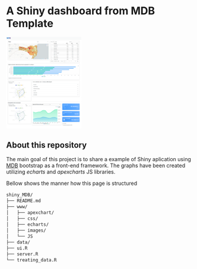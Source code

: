 # A Shiny dashboard from MDB Template

<img src = './www/images/screencapture.png' alt = 'imagem' style = 'width: 40%'>

## About this repository 

The main goal of this project is to share a example of Shiny aplication using [MDB](https://mdbootstrap.com/) bootstrap as a front-end framework.
The graphs have been created utilizing _echarts_ and _apexcharts_ JS libraries.

Bellow shows the manner how this page is structured

```
shiny_MDB/
├── README.md
├── www/
│   ├── apexchart/
│   ├── css/
│   ├── echarts/
│   ├── images/
│   └── JS
├── data/ 
├── ui.R
├── server.R
└── treating_data.R
```
